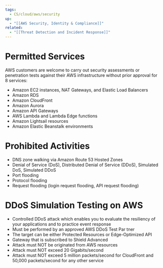 ```yaml
---
tags:
  - CS/cloud/aws/security
up:
  - "[[AWS Security, Identity & Compliance]]"
related:
  - "[[Threat Detection and Incident Response]]"
---
```

# Permitted Services

AWS customers are welcome to carry out security assessments or penetration tests against their AWS infrastructure without prior approval for 8 services:

- Amazon EC2 instances, NAT Gateways, and Elastic Load Balancers
- Amazon RDS
- Amazon CloudFront  
- Amazon Aurora
- Amazon API Gateways
- AWS Lambda and Lambda Edge functions
- Amazon Lightsail resources
- Amazon Elastic Beanstalk environments

# Prohibited Activities

- DNS zone walking via Amazon Route 53 Hosted Zones
- Denial of Service (DoS), Distributed Denial of Service (DDoS), Simulated DoS, Simulated DDoS
- Port flooding
- Protocol flooding
- Request flooding (login request flooding, API request flooding)

# DDoS Simulation Testing on AWS

- Controlled DDoS attack which enables you to evaluate the resiliency of your applications and to practice event response
- Must be performed by an approved AWS DDoS Test Par tner
- The target can be either Protected Resources or Edge-Optimized API
- Gateway that is subscribed to Shield Advanced
- Attack must NOT be originated from AWS resources
- Attack must NOT exceed 20 Gigabits/second
- Attack must NOT exceed 5 million packets/second for CloudFront and 50,000 packets/second for any other service

